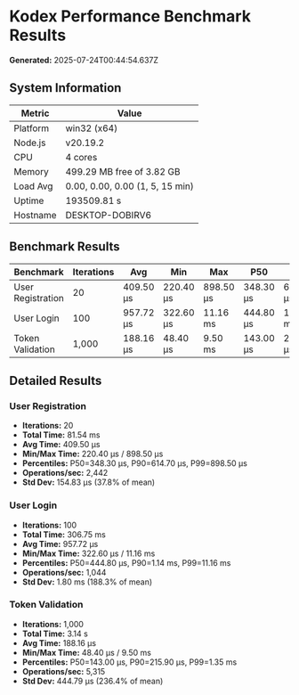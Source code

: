 # Kodex Performance Benchmark Results
**Generated:** 2025-07-24T00:44:54.637Z

## System Information

| Metric | Value |
|--------|-------|
| Platform | win32 (x64) |
| Node.js | v20.19.2 |
| CPU | 4 cores |
| Memory | 499.29 MB free of 3.82 GB |
| Load Avg | 0.00, 0.00, 0.00 (1, 5, 15 min) |
| Uptime | 193509.81 s |
| Hostname | DESKTOP-DOBIRV6 |

## Benchmark Results

| Benchmark | Iterations | Avg | Min | Max | P50 | P90 | P99 | Ops/sec | Std Dev |
|-----------|------------|-----|-----|-----|-----|-----|-----|---------|---------|
| User Registration | 20 | 409.50 µs | 220.40 µs | 898.50 µs | 348.30 µs | 614.70 µs | 898.50 µs | 2,442/s | 37.8% |
| User Login | 100 | 957.72 µs | 322.60 µs | 11.16 ms | 444.80 µs | 1.14 ms | 11.16 ms | 1,044/s | 188.3% |
| Token Validation | 1,000 | 188.16 µs | 48.40 µs | 9.50 ms | 143.00 µs | 215.90 µs | 1.35 ms | 5,315/s | 236.4% |

## Detailed Results

### User Registration

- **Iterations:** 20
- **Total Time:** 81.54 ms
- **Avg Time:** 409.50 µs
- **Min/Max Time:** 220.40 µs / 898.50 µs
- **Percentiles:** P50=348.30 µs, P90=614.70 µs, P99=898.50 µs
- **Operations/sec:** 2,442
- **Std Dev:** 154.83 µs (37.8% of mean)

### User Login

- **Iterations:** 100
- **Total Time:** 306.75 ms
- **Avg Time:** 957.72 µs
- **Min/Max Time:** 322.60 µs / 11.16 ms
- **Percentiles:** P50=444.80 µs, P90=1.14 ms, P99=11.16 ms
- **Operations/sec:** 1,044
- **Std Dev:** 1.80 ms (188.3% of mean)

### Token Validation

- **Iterations:** 1,000
- **Total Time:** 3.14 s
- **Avg Time:** 188.16 µs
- **Min/Max Time:** 48.40 µs / 9.50 ms
- **Percentiles:** P50=143.00 µs, P90=215.90 µs, P99=1.35 ms
- **Operations/sec:** 5,315
- **Std Dev:** 444.79 µs (236.4% of mean)

